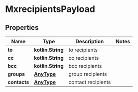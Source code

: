 
# MxrecipientsPayload

## Properties
Name | Type | Description | Notes
------------ | ------------- | ------------- | -------------
**to** | **kotlin.String** | to recipients | 
**cc** | **kotlin.String** | cc recipients | 
**bcc** | **kotlin.String** | bcc recipients | 
**groups** | [**AnyType**](.md) | group recipients | 
**contacts** | [**AnyType**](.md) | contact recipients | 



